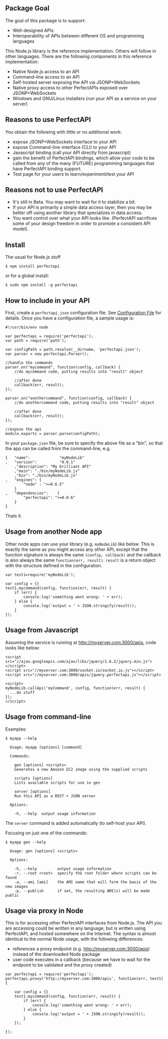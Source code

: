 Package Goal
------------
The goal of this package is to support:

 - Well-designed APIs
 - Interoperability of APIs between different OS and programming languages
 
This Node.js library is the reference implementation.  Others will follow in other languages.   There are the following components in this reference implementation:

 - Native Node.js access to an API
 - Command-line access to an API
 - Self-hosted server exposing the API via JSONP+WebSockets
 - Native proxy access to other PerfectAPIs exposed over JSONP+WebSockets
 - Windows and GNU/Linux installers (run your API as a service on your server)

Reasons to use PerfectAPI
-------------------------
You obtain the following with little or no additional work:

 - expose JSONP+WebSockets interface to your API
 - expose Command-line-interface (CLI) to your API
 - Javascript binding (call your API directly from javascript)
 - gain the benefit of PerfectAPI bindings, which allow your code to be called from any of the many (FUTURE) programming languages that have PerfectAPI binding support.
 - Test page for your users to learn/experiment/test your API 

Reasons not to use PerfectAPI
-----------------------------

 - It's still in Beta.  You may want to wait for it to stabilize a bit.  
 - If your API is primarily a simple data access layer, then you may be better off using another library that specializes in data access.  
 - You want control over what your API looks like. (PerfectAPI sacrifices some of your design freedom in order to promote a consistent API model).

Install
-------
The usual for Node.js stuff

    $ npm install perfectapi

or for a global install:

    $ sudo npm install -g perfectapi

How to include in your API
--------------------------
First, create a `perfectapi.json` configuration file.  See [Configuration File](node-perfectapi/wiki/perfectapi-config-file-format) for details.   Once you have a configuration file, a sample usage is:

```
#!/usr/bin/env node

var perfectapi = require('perfectapi');  
var path = require('path');

var configPath = path.resolve(__dirname, 'perfectapi.json');
var parser = new perfectapi.Parser();

//handle the commands
parser.on("mycommand", function(config, callback) {
	//do mycommand code, putting results into "result" object

	//after done
	callback(err, result);
});
 
parser.on("anothercommand", function(config, callback) {
	//do anothercommand code, putting results into "result" object

	//after done
	callback(err, result);
});

//expose the api
module.exports = parser.parse(configPath);
```

In your `package.json` file, be sure to specify the above file as a "bin", so that the app can be called from the command-line, e.g.

```	
{   "name":             "myNodeLib"
,   "version":          "0.0.1"
    ,"description": "My brilliant API"
    ,"main": "./bin/myNodeLib.js"
	,"bin": "./bin/myNodeLib.js"
,   "engines": {
        "node" : ">=0.6.5"
    }
,   "dependencies":    {   
        "perfectapi": ">=0.0.6"
    }
}
```
Thats it.  

Usage from another Node app
---------------------------
Other node apps can use your library (e.g. `myNodeLib`) like below.  This is exactly the same as you might access any other API, except that the function signature is always the same `(config, callback)` and the callback is also always the same `function(err, result)`.  `result` is a return object with the structure defined in the configuration.

```
var test1=require('myNodeLib');

var config = {}
test1.mycommand(config, function(err, result) {
	if (err) {
		console.log('something went wrong: ' + err);
	} else {
		console.log('output = ' + JSON.stringify(result));
	}
});
```

Usage from Javascript
---------------------
Assuming the service is running at http://myserver.com:3000/apis, code looks like below: 

```
<script src="//ajax.googleapis.com/ajax/libs/jquery/1.6.2/jquery.min.js"></script>
<script src="//myserver.com:3000/socket.io/socket.io.js"></script>
<script src="//myserver.com:3000/apis/jquery.perfectapi.js"></script>

<script>
myNodeLib.callApi('myCommand', config, function(err, result) {
  ...do stuff
});
</script>
```

Usage from command-line
-----------------------

Examples:

```
$ myapp --help

  Usage: myapp [options] [command]

  Commands:

    gen [options] <scripts>
    Generates a new Amazon EC2 image using the supplied scripts

    scripts [options]
    Lists available scripts for use in gen

    server [options]
    Run this API as a REST + JSON server

  Options:

    -h, --help  output usage information
```
The `server` command is added automatically (to self-host your API).

Focusing on just one of the commands:

```
$ myapp gen --help

  Usage: gen [options] <scripts>

  Options:

    -h, --help         output usage information
    -r, --root <root>  specify the root folder where scripts can be found
    -a, --ami [ami]    the AMI name that will form the basis of the new images
    -p, --publish      if set, the resulting AMI(s) will be made public
```

Usage via proxy in Node
-----------------------
This is for accessing other PerfectAPI interfaces from Node.js.   The API you are accessing could be written in any language, but is written using PerfectAPI, and hosted somewhere on the Internet.  The syntax is almost identical to the normal Node usage, with the following differences:

 - references a proxy endpoint (e.g. http://myserver.com:3000/apis) instead of the downloaded Node package
 - user code executes in a callback (because we have to wait for the endpoint to be validated and the proxy created)

```
var perfectapi = require('perfectapi');
perfectapi.proxy('http://myserver.com:3000/apis', function(err, test1) {

	var config = {}
	test1.mycommand(config, function(err, result) {
		if (err) {
			console.log('something went wrong: ' + err);
		} else {
			console.log('output = ' + JSON.stringify(result));
		}
	});
	
});
```
